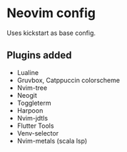 # Neovim config
Uses kickstart as base config.

## Plugins added
- Lualine
- Gruvbox, Catppuccin colorscheme
- Nvim-tree
- Neogit
- Toggleterm
- Harpoon
- Nvim-jdtls
- Flutter Tools
- Venv-selector
- Nvim-metals (scala lsp)
